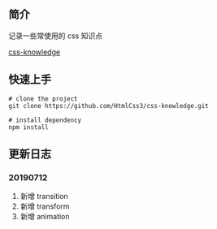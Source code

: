 ## 简介

记录一些常使用的 css 知识点

[css-knowledge](https://github.com/HtmlCss3/css-knowledge)

## 快速上手

```
# clone the project
git clone https://github.com/HtmlCss3/css-knowledge.git

# install dependency
npm install
```

## 更新日志

### 20190712

1. 新增 transition 
2. 新增 transform
3. 新增 animation

